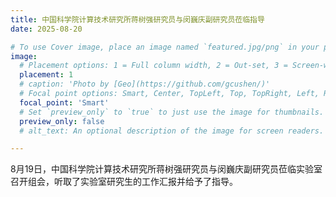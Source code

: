 ```yaml
---
title: 中国科学院计算技术研究所蒋树强研究员与闵巍庆副研究员莅临指导
date: 2025-08-20

# To use Cover image, place an image named `featured.jpg/png` in your page's folder.
image:
  # Placement options: 1 = Full column width, 2 = Out-set, 3 = Screen-width
  placement: 1
  # caption: 'Photo by [Geo](https://github.com/gcushen/)'
  # Focal point options: Smart, Center, TopLeft, Top, TopRight, Left, Right, BottomLeft, Bottom, BottomRight
  focal_point: 'Smart'
  # Set `preview_only` to `true` to just use the image for thumbnails.
  preview_only: false
  # alt_text: An optional description of the image for screen readers.

---
```

8月19日，中国科学院计算技术研究所蒋树强研究员与闵巍庆副研究员莅临实验室召开组会，听取了实验室研究生的工作汇报并给予了指导。

<!--more-->

